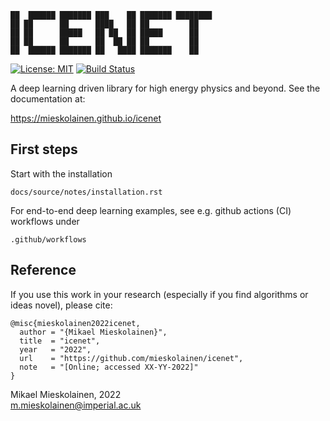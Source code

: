 ```
██  ██████ ███████ ███    ██ ███████ ████████
██ ██      ██      ████   ██ ██         ██
██ ██      █████   ██ ██  ██ █████      ██
██ ██      ██      ██  ██ ██ ██         ██
██  ██████ ███████ ██   ████ ███████    ██
```
[![License: MIT](https://img.shields.io/badge/License-MIT-yellow.svg)](https://opensource.org/licenses/MIT)
[![Build Status](https://github.com/mieskolainen/icenet/actions/workflows/icenet-install-test.yml/badge.svg)](https://github.com/mieskolainen/icenet/actions)

A deep learning driven library for high energy physics and beyond. See the documentation at:

https://mieskolainen.github.io/icenet


## First steps

Start with the installation

```
docs/source/notes/installation.rst
```

For end-to-end deep learning examples, see e.g. github actions (CI) workflows under
```
.github/workflows
```

## Reference

If you use this work in your research (especially if you find algorithms or ideas novel), please cite:
```
@misc{mieskolainen2022icenet,
  author = "{Mikael Mieskolainen}",
  title  = "icenet",
  year   = "2022",
  url    = "https://github.com/mieskolainen/icenet",
  note   = "[Online; accessed XX-YY-2022]"
}
```

Mikael Mieskolainen, 2022 \
m.mieskolainen@imperial.ac.uk